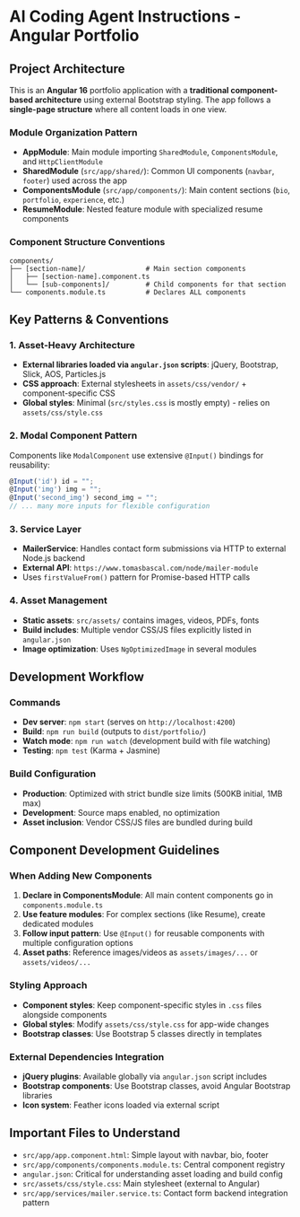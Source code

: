 # AI Coding Agent Instructions - Angular Portfolio

## Project Architecture

This is an **Angular 16** portfolio application with a **traditional component-based architecture** using external Bootstrap styling. The app follows a **single-page structure** where all content loads in one view.

### Module Organization Pattern
- **AppModule**: Main module importing `SharedModule`, `ComponentsModule`, and `HttpClientModule`
- **SharedModule** (`src/app/shared/`): Common UI components (`navbar`, `footer`) used across the app
- **ComponentsModule** (`src/app/components/`): Main content sections (`bio`, `portfolio`, `experience`, etc.)
- **ResumeModule**: Nested feature module with specialized resume components

### Component Structure Conventions
```
components/
├── [section-name]/               # Main section components
│   ├── [section-name].component.ts
│   └── [sub-components]/         # Child components for that section
└── components.module.ts          # Declares ALL components
```

## Key Patterns & Conventions

### 1. Asset-Heavy Architecture
- **External libraries loaded via `angular.json` scripts**: jQuery, Bootstrap, Slick, AOS, Particles.js
- **CSS approach**: External stylesheets in `assets/css/vendor/` + component-specific CSS
- **Global styles**: Minimal (`src/styles.css` is mostly empty) - relies on `assets/css/style.css`

### 2. Modal Component Pattern
Components like `ModalComponent` use extensive `@Input()` bindings for reusability:
```typescript
@Input('id') id = "";
@Input('img') img = "";
@Input('second_img') second_img = "";
// ... many more inputs for flexible configuration
```

### 3. Service Layer
- **MailerService**: Handles contact form submissions via HTTP to external Node.js backend
- **External API**: `https://www.tomasbascal.com/node/mailer-module`
- Uses `firstValueFrom()` pattern for Promise-based HTTP calls

### 4. Asset Management
- **Static assets**: `src/assets/` contains images, videos, PDFs, fonts
- **Build includes**: Multiple vendor CSS/JS files explicitly listed in `angular.json`
- **Image optimization**: Uses `NgOptimizedImage` in several modules

## Development Workflow

### Commands
- **Dev server**: `npm start` (serves on `http://localhost:4200`)
- **Build**: `npm run build` (outputs to `dist/portfolio/`)
- **Watch mode**: `npm run watch` (development build with file watching)
- **Testing**: `npm test` (Karma + Jasmine)

### Build Configuration
- **Production**: Optimized with strict bundle size limits (500KB initial, 1MB max)
- **Development**: Source maps enabled, no optimization
- **Asset inclusion**: Vendor CSS/JS files are bundled during build

## Component Development Guidelines

### When Adding New Components
1. **Declare in ComponentsModule**: All main content components go in `components.module.ts`
2. **Use feature modules**: For complex sections (like Resume), create dedicated modules
3. **Follow input pattern**: Use `@Input()` for reusable components with multiple configuration options
4. **Asset paths**: Reference images/videos as `assets/images/...` or `assets/videos/...`

### Styling Approach
- **Component styles**: Keep component-specific styles in `.css` files alongside components
- **Global styles**: Modify `assets/css/style.css` for app-wide changes
- **Bootstrap classes**: Use Bootstrap 5 classes directly in templates

### External Dependencies Integration
- **jQuery plugins**: Available globally via `angular.json` script includes
- **Bootstrap components**: Use Bootstrap classes, avoid Angular Bootstrap libraries
- **Icon system**: Feather icons loaded via external script

## Important Files to Understand
- `src/app/app.component.html`: Simple layout with navbar, bio, footer
- `src/app/components/components.module.ts`: Central component registry
- `angular.json`: Critical for understanding asset loading and build config
- `src/assets/css/style.css`: Main stylesheet (external to Angular)
- `src/app/services/mailer.service.ts`: Contact form backend integration pattern